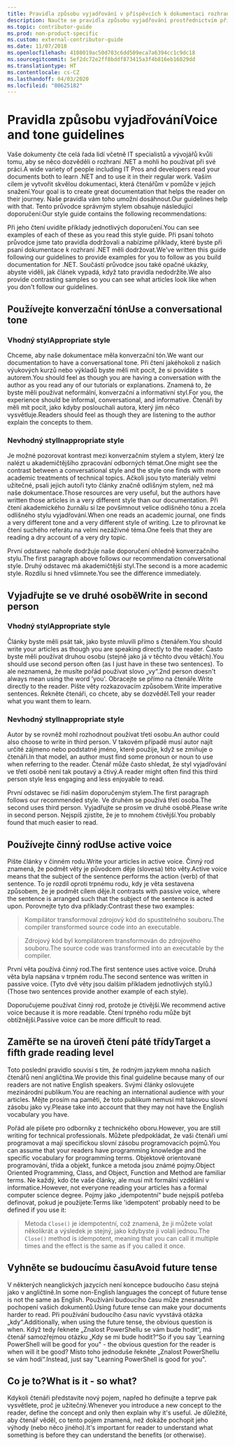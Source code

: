 ```yaml
---
title: Pravidla způsobu vyjadřování v příspěvcích k dokumentaci rozhraní .NET
description: Naučte se pravidla způsobu vyjadřování prostřednictvím příkladů stylu v porovnání s příklady, které tato pravidla nedodržují.
ms.topic: contributor-guide
ms.prod: non-product-specific
ms.custom: external-contributor-guide
ms.date: 11/07/2018
ms.openlocfilehash: 4108019ac50d703c6dd509eca7a6394cc1c9dc18
ms.sourcegitcommit: 5ef2dc72e2ff8bddf873415a3f4b816eb16029dd
ms.translationtype: HT
ms.contentlocale: cs-CZ
ms.lasthandoff: 04/03/2020
ms.locfileid: "80625182"
---
```

# <a name="voice-and-tone-guidelines"></a><span data-ttu-id="38387-103">Pravidla způsobu vyjadřování</span><span class="sxs-lookup"><span data-stu-id="38387-103">Voice and tone guidelines</span></span>

<span data-ttu-id="38387-104">Vaše dokumenty čte celá řada lidí včetně IT specialistů a vývojářů kvůli tomu, aby se něco dozvěděli o rozhraní .NET a mohli ho používat při své práci.</span><span class="sxs-lookup"><span data-stu-id="38387-104">A wide variety of people including IT Pros and developers read your documents both to learn .NET and to use it in their regular work.</span></span> <span data-ttu-id="38387-105">Vaším cílem je vytvořit skvělou dokumentaci, která čtenářům v pomůže v jejich snažení.</span><span class="sxs-lookup"><span data-stu-id="38387-105">Your goal is to create great documentation that helps the reader on their journey.</span></span> <span data-ttu-id="38387-106">Naše pravidla vám toho umožní dosáhnout.</span><span class="sxs-lookup"><span data-stu-id="38387-106">Our guidelines help with that.</span></span> <span data-ttu-id="38387-107">Tento průvodce správným stylem obsahuje následující doporučení:</span><span class="sxs-lookup"><span data-stu-id="38387-107">Our style guide contains the following recommendations:</span></span>

<span data-ttu-id="38387-108">Při jeho čtení uvidíte příklady jednotlivých doporučení.</span><span class="sxs-lookup"><span data-stu-id="38387-108">You can see examples of each of these as you read this style guide.</span></span> <span data-ttu-id="38387-109">Při psaní tohoto průvodce jsme tato pravidla dodržovali a nabízíme příklady, které byste při psaní dokumentace k rozhraní .NET měli dodržovat.</span><span class="sxs-lookup"><span data-stu-id="38387-109">We've written this guide following our guidelines to provide examples for you to follow as you build documentation for .NET.</span></span> <span data-ttu-id="38387-110">Součástí průvodce jsou také opačné ukázky, abyste viděli, jak článek vypadá, když tato pravidla nedodržíte.</span><span class="sxs-lookup"><span data-stu-id="38387-110">We also provide contrasting samples so you can see what articles look like when you don't follow our guidelines.</span></span>

## <a name="use-a-conversational-tone"></a><span data-ttu-id="38387-111">Používejte konverzační tón</span><span class="sxs-lookup"><span data-stu-id="38387-111">Use a conversational tone</span></span>

### <a name="appropriate-style"></a><span data-ttu-id="38387-112">Vhodný styl</span><span class="sxs-lookup"><span data-stu-id="38387-112">Appropriate style</span></span>

<span data-ttu-id="38387-113">Chceme, aby naše dokumentace měla konverzační tón.</span><span class="sxs-lookup"><span data-stu-id="38387-113">We want our documentation to have a conversational tone.</span></span> <span data-ttu-id="38387-114">Při čtení jakéhokoli z našich výukových kurzů nebo výkladů byste měli mít pocit, že si povídáte s autorem.</span><span class="sxs-lookup"><span data-stu-id="38387-114">You should feel as though you are having a conversation with the author as you read any of our tutorials or explanations.</span></span> <span data-ttu-id="38387-115">Znamená to, že byste měli používat neformální, konverzační a informativní styl.</span><span class="sxs-lookup"><span data-stu-id="38387-115">For you, the experience should be informal, conversational, and informative.</span></span> <span data-ttu-id="38387-116">Čtenáři by měli mít pocit, jako kdyby poslouchali autora, který jim něco vysvětluje.</span><span class="sxs-lookup"><span data-stu-id="38387-116">Readers should feel as though they are listening to the author explain the concepts to them.</span></span>

### <a name="inappropriate-style"></a><span data-ttu-id="38387-117">Nevhodný styl</span><span class="sxs-lookup"><span data-stu-id="38387-117">Inappropriate style</span></span>

<span data-ttu-id="38387-118">Je možné pozorovat kontrast mezi konverzačním stylem a stylem, který lze nalézt u akademičtějšího zpracování odborných témat.</span><span class="sxs-lookup"><span data-stu-id="38387-118">One might see the contrast between a conversational style and the style one finds with more academic treatments of technical topics.</span></span> <span data-ttu-id="38387-119">Ačkoli jsou tyto materiály velmi užitečné, psali jejich autoři tyto články značně odlišným stylem, než má naše dokumentace.</span><span class="sxs-lookup"><span data-stu-id="38387-119">Those resources are very useful, but the authors have written those articles in a very different style than our documentation.</span></span> <span data-ttu-id="38387-120">Při čtení akademického žurnálu si lze povšimnout velice odlišného tónu a zcela odlišného stylu vyjadřování.</span><span class="sxs-lookup"><span data-stu-id="38387-120">When one reads an academic journal, one finds a very different tone and a very different style of writing.</span></span> <span data-ttu-id="38387-121">Lze to přirovnat ke čtení suchého referátu na velmi nezáživné téma.</span><span class="sxs-lookup"><span data-stu-id="38387-121">One feels that they are reading a dry account of a very dry topic.</span></span>  

<span data-ttu-id="38387-122">První odstavec nahoře dodržuje naše doporučení ohledně konverzačního stylu.</span><span class="sxs-lookup"><span data-stu-id="38387-122">The first paragraph above follows our recommendation conversational style.</span></span> <span data-ttu-id="38387-123">Druhý odstavec má akademičtější styl.</span><span class="sxs-lookup"><span data-stu-id="38387-123">The second is a more academic style.</span></span> <span data-ttu-id="38387-124">Rozdílu si hned všimnete.</span><span class="sxs-lookup"><span data-stu-id="38387-124">You see the difference immediately.</span></span> 

## <a name="write-in-second-person"></a><span data-ttu-id="38387-125">Vyjadřujte se ve druhé osobě</span><span class="sxs-lookup"><span data-stu-id="38387-125">Write in second person</span></span>

### <a name="appropriate-style"></a><span data-ttu-id="38387-126">Vhodný styl</span><span class="sxs-lookup"><span data-stu-id="38387-126">Appropriate style</span></span>

<span data-ttu-id="38387-127">Články byste měli psát tak, jako byste mluvili přímo s čtenářem.</span><span class="sxs-lookup"><span data-stu-id="38387-127">You should write your articles as though you are speaking directly to the reader.</span></span> <span data-ttu-id="38387-128">Často byste měli používat druhou osobu (stejně jako já v těchto dvou větách).</span><span class="sxs-lookup"><span data-stu-id="38387-128">You should use second person often (as I just have in these two sentences).</span></span> <span data-ttu-id="38387-129">To ale neznamená, že musíte pořád používat slovo „vy“.</span><span class="sxs-lookup"><span data-stu-id="38387-129">2nd person doesn't always mean using the word 'you'.</span></span> <span data-ttu-id="38387-130">Obracejte se přímo na čtenáře.</span><span class="sxs-lookup"><span data-stu-id="38387-130">Write directly to the reader.</span></span> <span data-ttu-id="38387-131">Pište věty rozkazovacím způsobem.</span><span class="sxs-lookup"><span data-stu-id="38387-131">Write imperative sentences.</span></span> <span data-ttu-id="38387-132">Řekněte čtenáři, co chcete, aby se dozvěděl.</span><span class="sxs-lookup"><span data-stu-id="38387-132">Tell your reader what you want them to learn.</span></span>

### <a name="inappropriate-style"></a><span data-ttu-id="38387-133">Nevhodný styl</span><span class="sxs-lookup"><span data-stu-id="38387-133">Inappropriate style</span></span>

<span data-ttu-id="38387-134">Autor by se rovněž mohl rozhodnout používat třetí osobu.</span><span class="sxs-lookup"><span data-stu-id="38387-134">An author could also choose to write in third person.</span></span> <span data-ttu-id="38387-135">V takovém případě musí autor najít určité zájmeno nebo podstatné jméno, které použije, když se zmiňuje o čtenáři.</span><span class="sxs-lookup"><span data-stu-id="38387-135">In that model, an author must find some pronoun or noun to use when referring to the reader.</span></span> <span data-ttu-id="38387-136">Čtenář může často shledat, že styl vyjadřování ve třetí osobě není tak poutavý a čtivý.</span><span class="sxs-lookup"><span data-stu-id="38387-136">A reader might often find this third person style less engaging and less enjoyable to read.</span></span>

<span data-ttu-id="38387-137">První odstavec se řídí naším doporučeným stylem.</span><span class="sxs-lookup"><span data-stu-id="38387-137">The first paragraph follows our recommended style.</span></span> <span data-ttu-id="38387-138">Ve druhém se používá třetí osoba.</span><span class="sxs-lookup"><span data-stu-id="38387-138">The second uses third person.</span></span> <span data-ttu-id="38387-139">Vyjadřujte se prosím ve druhé osobě.</span><span class="sxs-lookup"><span data-stu-id="38387-139">Please write in second person.</span></span> <span data-ttu-id="38387-140">Nejspíš zjistíte, že je to mnohem čtivější.</span><span class="sxs-lookup"><span data-stu-id="38387-140">You probably found that much easier to read.</span></span>

## <a name="use-active-voice"></a><span data-ttu-id="38387-141">Používejte činný rod</span><span class="sxs-lookup"><span data-stu-id="38387-141">Use active voice</span></span>

<span data-ttu-id="38387-142">Pište články v činném rodu.</span><span class="sxs-lookup"><span data-stu-id="38387-142">Write your articles in active voice.</span></span> <span data-ttu-id="38387-143">Činný rod znamená, že podmět věty je původcem děje (slovesa) této věty.</span><span class="sxs-lookup"><span data-stu-id="38387-143">Active voice means that the subject of the sentence performs the action (verb) of that sentence.</span></span> <span data-ttu-id="38387-144">To je rozdíl oproti trpnému rodu, kdy je věta sestavena způsobem, že je podmět cílem děje.</span><span class="sxs-lookup"><span data-stu-id="38387-144">It contrasts with passive voice, where the sentence is arranged such that the subject of the sentence is acted upon.</span></span> <span data-ttu-id="38387-145">Porovnejte tyto dva příklady:</span><span class="sxs-lookup"><span data-stu-id="38387-145">Contrast these two examples:</span></span>

><span data-ttu-id="38387-146">Kompilátor transformoval zdrojový kód do spustitelného souboru.</span><span class="sxs-lookup"><span data-stu-id="38387-146">The compiler transformed source code into an executable.</span></span>

><span data-ttu-id="38387-147">Zdrojový kód byl kompilátorem transformován do zdrojového souboru.</span><span class="sxs-lookup"><span data-stu-id="38387-147">The source code was transformed into an executable by the compiler.</span></span>

<span data-ttu-id="38387-148">První věta používá činný rod.</span><span class="sxs-lookup"><span data-stu-id="38387-148">The first sentence uses active voice.</span></span> <span data-ttu-id="38387-149">Druhá věta byla napsána v trpném rodu.</span><span class="sxs-lookup"><span data-stu-id="38387-149">The second sentence was written in passive voice.</span></span> <span data-ttu-id="38387-150">(Tyto dvě věty jsou dalším příkladem jednotlivých stylů.)</span><span class="sxs-lookup"><span data-stu-id="38387-150">(Those two sentences provide another example of each style).</span></span>

<span data-ttu-id="38387-151">Doporučujeme používat činný rod, protože je čtivější.</span><span class="sxs-lookup"><span data-stu-id="38387-151">We recommend active voice because it is more readable.</span></span> <span data-ttu-id="38387-152">Čtení trpného rodu může být obtížnější.</span><span class="sxs-lookup"><span data-stu-id="38387-152">Passive voice can be more difficult to read.</span></span>

## <a name="target-a-fifth-grade-reading-level"></a><span data-ttu-id="38387-153">Zaměřte se na úroveň čtení páté třídy</span><span class="sxs-lookup"><span data-stu-id="38387-153">Target a fifth grade reading level</span></span>

<span data-ttu-id="38387-154">Toto poslední pravidlo souvisí s tím, že rodným jazykem mnoha našich čtenářů není angličtina.</span><span class="sxs-lookup"><span data-stu-id="38387-154">We provide this final guideline because many of our readers are not native English speakers.</span></span> <span data-ttu-id="38387-155">Svými články oslovujete mezinárodní publikum.</span><span class="sxs-lookup"><span data-stu-id="38387-155">You are reaching an international audience with your articles.</span></span> <span data-ttu-id="38387-156">Mějte prosím na paměti, že toto publikum nemusí mít takovou slovní zásobu jako vy.</span><span class="sxs-lookup"><span data-stu-id="38387-156">Please take into account that they may not have the English vocabulary you have.</span></span>

<span data-ttu-id="38387-157">Pořád ale píšete pro odborníky z technického oboru.</span><span class="sxs-lookup"><span data-stu-id="38387-157">However, you are still writing for technical professionals.</span></span> <span data-ttu-id="38387-158">Můžete předpokládat, že vaši čtenáři umí programovat a mají specifickou slovní zásobu programovacích pojmů.</span><span class="sxs-lookup"><span data-stu-id="38387-158">You can assume that your readers have programming knowledge and the specific vocabulary for programming terms.</span></span> <span data-ttu-id="38387-159">Objektově orientované programování, třída a objekt, funkce a metoda jsou známé pojmy.</span><span class="sxs-lookup"><span data-stu-id="38387-159">Object Oriented Programming, Class, and Object, Function and Method are familiar terms.</span></span> <span data-ttu-id="38387-160">Ne každý, kdo čte vaše články, ale musí mít formální vzdělání v informatice.</span><span class="sxs-lookup"><span data-stu-id="38387-160">However, not everyone reading your articles has a formal computer science degree.</span></span> <span data-ttu-id="38387-161">Pojmy jako „idempotentní“ bude nejspíš potřeba definovat, pokud je použijete:</span><span class="sxs-lookup"><span data-stu-id="38387-161">Terms like 'idempotent' probably need to be defined if you use it:</span></span>

><span data-ttu-id="38387-162">Metoda `Close()` je idempotentní, což znamená, že ji můžete volat několikrát a výsledek je stejný, jako kdybyste ji volali jednou.</span><span class="sxs-lookup"><span data-stu-id="38387-162">The `Close()` method is idempotent, meaning that you can call it multiple times and the effect is the same as if you called it once.</span></span>

## <a name="avoid-future-tense"></a><span data-ttu-id="38387-163">Vyhněte se budoucímu času</span><span class="sxs-lookup"><span data-stu-id="38387-163">Avoid future tense</span></span>

<span data-ttu-id="38387-164">V některých neanglických jazycích není koncepce budoucího času stejná jako v angličtině.</span><span class="sxs-lookup"><span data-stu-id="38387-164">In some non-English languages the concept of future tense is not the same as English.</span></span> <span data-ttu-id="38387-165">Používání budoucího času může znesnadnit pochopení vašich dokumentů.</span><span class="sxs-lookup"><span data-stu-id="38387-165">Using future tense can make your documents harder to read.</span></span> <span data-ttu-id="38387-166">Při používání budoucího času navíc vyvstává otázka „kdy“.</span><span class="sxs-lookup"><span data-stu-id="38387-166">Additionally, when using the future tense, the obvious question is when.</span></span> <span data-ttu-id="38387-167">Když tedy řeknete „Znalost PowerShellu se vám bude hodit“, má čtenář samozřejmou otázku „Kdy se mi bude hodit?“</span><span class="sxs-lookup"><span data-stu-id="38387-167">So if you say 'Learning PowerShell will be good for you" - the obvious question for the reader is when will it be good?</span></span> <span data-ttu-id="38387-168">Místo toho jednoduše řekněte „Znalost PowerShellu se vám hodí“.</span><span class="sxs-lookup"><span data-stu-id="38387-168">Instead, just say "Learning PowerShell is good for you".</span></span>

## <a name="what-is-it---so-what"></a><span data-ttu-id="38387-169">Co je to?</span><span class="sxs-lookup"><span data-stu-id="38387-169">What is it - so what?</span></span>

<span data-ttu-id="38387-170">Kdykoli čtenáři představíte nový pojem, napřed ho definujte a teprve pak vysvětlete, proč je užitečný.</span><span class="sxs-lookup"><span data-stu-id="38387-170">Whenever you introduce a new concept to the reader, define the concept and only then explain why it's useful.</span></span> <span data-ttu-id="38387-171">Je důležité, aby čtenář věděl, co tento pojem znamená, než dokáže pochopit jeho výhody (nebo něco jiného).</span><span class="sxs-lookup"><span data-stu-id="38387-171">It's important for reader to understand what something is before they can understand the benefits (or otherwise).</span></span>
